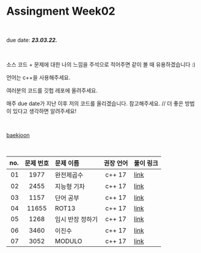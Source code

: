 # Assingment Week02
<br>

due date: ***23.03.22.***


<br>

소스 코드 + 문제에 대한 나의 느낌을 주석으로 적어주면 같이 볼 때 유용하겠습니다 :)

언어는 c++을 사용해주세요.

여러분의 코드를 깃헙 레포에 올려주세요.

매주 due date가 지난 이후 저의 코드를 올리겠습니다. 참고해주세요.   // 더 좋은 방법이 있다고 생각하면 알려주세요!

<br>


[baekjoon](https://www.acmicpc.net/)

<br>








| no. | 문제 번호 | 문제 이름 | 권장 언어 |  풀이 링크 |
| ---: | :---: | :--- | :---: | :--- |
| 01 | 1977 | 완전제곱수 | c++ 17 | [link](https://www.acmicpc.net/problem/) | 
| 02 | 2455 | 지능형 기차 | c++ 17 | [link](https://www.acmicpc.net/problem/2455) |
| 03 | 1157 | 단어 공부 | c++ 17 | [link](https://www.acmicpc.net/problem/1157) |
| 04 | 11655 | ROT13 | c++ 17 | [link](https://www.acmicpc.net/problem/11655) |
| 05 | 1268 | 임시 반장 정하기 | c++ 17 | [link](https://www.acmicpc.net/problem/1268) |
| 06 | 3460 | 이진수 | c++ 17 | [link](https://www.acmicpc.net/problem/3460) |
| 07 | 3052 | MODULO | c++ 17 | [link](https://www.acmicpc.net/problem/3052) |
